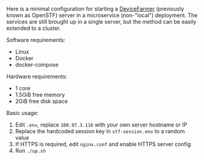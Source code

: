 Here is a minimal configuration for starting a [DeviceFarmer](https://github.com/DeviceFarmer/stf) (previously known as OpenSTF) server in a microservice (non-"local") deployment. The services are still brought up in a single server, but the method can be easily extended to a cluster.

Software requirements:
- Linux
- Docker
- docker-compose

Hardware requirements:
- 1 core
- 1.5GiB free memory
- 2GiB free disk space

Basic usage:

1. Edit `.env`, replace `100.97.3.116` with your own server hostname or IP
1. Replace the hardcoded session key in `stf-session.env` to a random value
1. If HTTPS is required, edit `nginx.conf` and enable HTTPS server config
1. Run `./up.sh`
